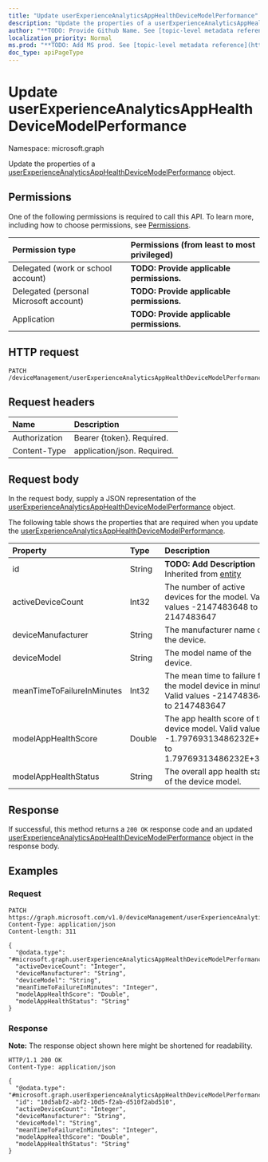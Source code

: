 ```yaml
---
title: "Update userExperienceAnalyticsAppHealthDeviceModelPerformance"
description: "Update the properties of a userExperienceAnalyticsAppHealthDeviceModelPerformance object."
author: "**TODO: Provide Github Name. See [topic-level metadata reference](https://msgo.azurewebsites.net/add/document/guidelines/metadata.html#topic-level-metadata)**"
localization_priority: Normal
ms.prod: "**TODO: Add MS prod. See [topic-level metadata reference](https://msgo.azurewebsites.net/add/document/guidelines/metadata.html#topic-level-metadata)**"
doc_type: apiPageType
---
```


# Update userExperienceAnalyticsAppHealthDeviceModelPerformance
Namespace: microsoft.graph



Update the properties of a [userExperienceAnalyticsAppHealthDeviceModelPerformance](../resources/userexperienceanalyticsapphealthdevicemodelperformance.md) object.

## Permissions
One of the following permissions is required to call this API. To learn more, including how to choose permissions, see [Permissions](/graph/permissions-reference).

|Permission type|Permissions (from least to most privileged)|
|:---|:---|
|Delegated (work or school account)|**TODO: Provide applicable permissions.**|
|Delegated (personal Microsoft account)|**TODO: Provide applicable permissions.**|
|Application|**TODO: Provide applicable permissions.**|

## HTTP request

<!-- {
  "blockType": "ignored"
}
-->
``` http
PATCH /deviceManagement/userExperienceAnalyticsAppHealthDeviceModelPerformance/{userExperienceAnalyticsAppHealthDeviceModelPerformanceId}
```

## Request headers
|Name|Description|
|:---|:---|
|Authorization|Bearer {token}. Required.|
|Content-Type|application/json. Required.|

## Request body
In the request body, supply a JSON representation of the [userExperienceAnalyticsAppHealthDeviceModelPerformance](../resources/userexperienceanalyticsapphealthdevicemodelperformance.md) object.

The following table shows the properties that are required when you update the [userExperienceAnalyticsAppHealthDeviceModelPerformance](../resources/userexperienceanalyticsapphealthdevicemodelperformance.md).

|Property|Type|Description|
|:---|:---|:---|
|id|String|**TODO: Add Description** Inherited from [entity](../resources/entity.md)|
|activeDeviceCount|Int32|The number of active devices for the model. Valid values -2147483648 to 2147483647|
|deviceManufacturer|String|The manufacturer name of the device.|
|deviceModel|String|The model name of the device.|
|meanTimeToFailureInMinutes|Int32|The mean time to failure for the model device in minutes. Valid values -2147483648 to 2147483647|
|modelAppHealthScore|Double|The app health score of the device model. Valid values -1.79769313486232E+308 to 1.79769313486232E+308|
|modelAppHealthStatus|String|The overall app health status of the device model.|



## Response

If successful, this method returns a `200 OK` response code and an updated [userExperienceAnalyticsAppHealthDeviceModelPerformance](../resources/userexperienceanalyticsapphealthdevicemodelperformance.md) object in the response body.

## Examples

### Request
<!-- {
  "blockType": "request",
  "name": "update_userexperienceanalyticsapphealthdevicemodelperformance"
}
-->
``` http
PATCH https://graph.microsoft.com/v1.0/deviceManagement/userExperienceAnalyticsAppHealthDeviceModelPerformance/{userExperienceAnalyticsAppHealthDeviceModelPerformanceId}
Content-Type: application/json
Content-length: 311

{
  "@odata.type": "#microsoft.graph.userExperienceAnalyticsAppHealthDeviceModelPerformance",
  "activeDeviceCount": "Integer",
  "deviceManufacturer": "String",
  "deviceModel": "String",
  "meanTimeToFailureInMinutes": "Integer",
  "modelAppHealthScore": "Double",
  "modelAppHealthStatus": "String"
}
```


### Response
**Note:** The response object shown here might be shortened for readability.
<!-- {
  "blockType": "response",
  "truncated": true
}
-->
``` http
HTTP/1.1 200 OK
Content-Type: application/json

{
  "@odata.type": "#microsoft.graph.userExperienceAnalyticsAppHealthDeviceModelPerformance",
  "id": "10d5abf2-abf2-10d5-f2ab-d510f2abd510",
  "activeDeviceCount": "Integer",
  "deviceManufacturer": "String",
  "deviceModel": "String",
  "meanTimeToFailureInMinutes": "Integer",
  "modelAppHealthScore": "Double",
  "modelAppHealthStatus": "String"
}
```

